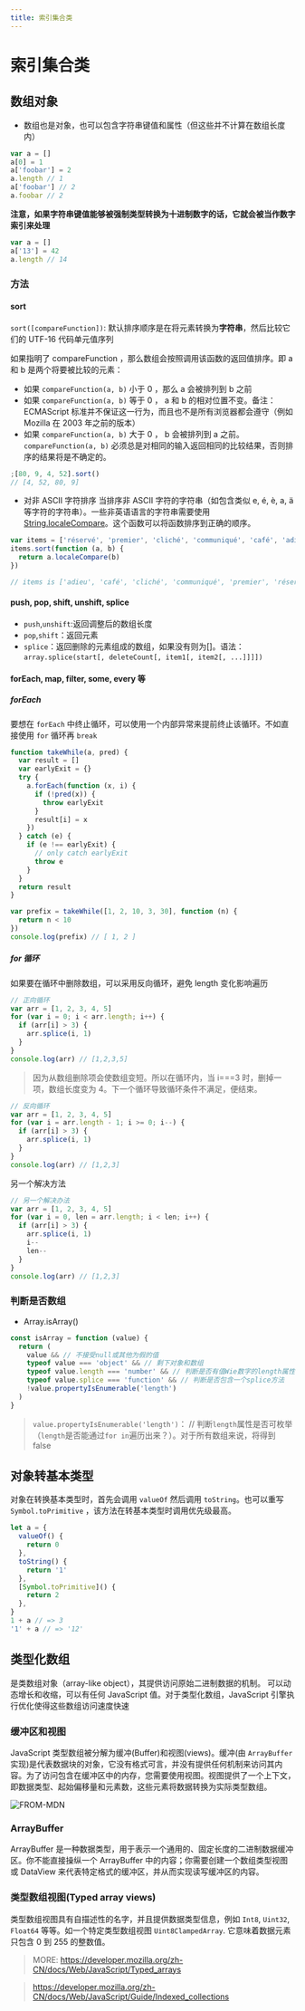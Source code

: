 ```yaml
---
title: 索引集合类
---
```


# 索引集合类

## 数组对象

- 数组也是对象，也可以包含字符串键值和属性（但这些并不计算在数组长度内）

```js
var a = []
a[0] = 1
a['foobar'] = 2
a.length // 1
a['foobar'] // 2
a.foobar // 2
```

**注意，如果字符串键值能够被强制类型转换为十进制数字的话，它就会被当作数字索引来处理**

```js
var a = []
a['13'] = 42
a.length // 14
```

### 方法

#### sort

`sort([compareFunction])`: 默认排序顺序是在将元素转换为**字符串**，然后比较它们的 UTF-16 代码单元值序列

如果指明了 compareFunction ，那么数组会按照调用该函数的返回值排序。即 a 和 b 是两个将要被比较的元素：

- 如果 `compareFunction(a, b)` 小于 0 ，那么 a 会被排列到 b 之前
- 如果 `compareFunction(a, b)` 等于 0 ， a 和 b 的相对位置不变。备注： ECMAScript 标准并不保证这一行为，而且也不是所有浏览器都会遵守（例如 Mozilla 在 2003 年之前的版本）
- 如果 `compareFunction(a, b)` 大于 0 ， b 会被排列到 a 之前。
  `compareFunction(a, b)` 必须总是对相同的输入返回相同的比较结果，否则排序的结果将是不确定的。

```js
;[80, 9, 4, 52].sort()
// [4, 52, 80, 9]
```

- 对非 ASCII 字符排序
  当排序非 ASCII 字符的字符串（如包含类似 e, é, è, a, ä 等字符的字符串）。一些非英语语言的字符串需要使用 [String.localeCompare](https://developer.mozilla.org/zh-CN/docs/Web/JavaScript/Reference/Global_Objects/String/localeCompare)。这个函数可以将函数排序到正确的顺序。

```js
var items = ['réservé', 'premier', 'cliché', 'communiqué', 'café', 'adieu']
items.sort(function (a, b) {
  return a.localeCompare(b)
})

// items is ['adieu', 'café', 'cliché', 'communiqué', 'premier', 'réservé']
```

#### push, pop, shift, unshift, splice

- `push`,`unshift`:返回调整后的数组长度
- `pop`,`shift`：返回元素
- `splice`：返回删除的元素组成的数组，如果没有则为[]。语法：`array.splice(start[, deleteCount[, item1[, item2[, ...]]]])`

#### forEach, map, filter, some, every 等

##### forEach

要想在 `forEach` 中终止循环，可以使用一个内部异常来提前终止该循环。不如直接使用 `for` 循环再 `break`

```js
function takeWhile(a, pred) {
  var result = []
  var earlyExit = {}
  try {
    a.forEach(function (x, i) {
      if (!pred(x)) {
        throw earlyExit
      }
      result[i] = x
    })
  } catch (e) {
    if (e !== earlyExit) {
      // only catch earlyExit
      throw e
    }
  }
  return result
}

var prefix = takeWhile([1, 2, 10, 3, 30], function (n) {
  return n < 10
})
console.log(prefix) // [ 1, 2 ]
```

##### for 循环

如果要在循环中删除数组，可以采用反向循环，避免 length 变化影响遍历

```js
// 正向循环
var arr = [1, 2, 3, 4, 5]
for (var i = 0; i < arr.length; i++) {
  if (arr[i] > 3) {
    arr.splice(i, 1)
  }
}
console.log(arr) // [1,2,3,5]
```

> 因为从数组删除项会使数组变短。所以在循环内，当 i===3 时，删掉一项，数组长度变为 4。下一个循环导致循环条件不满足，便结束。

```js
// 反向循环
var arr = [1, 2, 3, 4, 5]
for (var i = arr.length - 1; i >= 0; i--) {
  if (arr[i] > 3) {
    arr.splice(i, 1)
  }
}
console.log(arr) // [1,2,3]
```

另一个解决方法

```js
// 另一个解决办法
var arr = [1, 2, 3, 4, 5]
for (var i = 0, len = arr.length; i < len; i++) {
  if (arr[i] > 3) {
    arr.splice(i, 1)
    i--
    len--
  }
}
console.log(arr) // [1,2,3]
```

### 判断是否数组

- Array.isArray()

```js
const isArray = function (value) {
  return (
    value && // 不接受null或其他为假的值
    typeof value === 'object' && // 剩下对象和数组
    typeof value.length === 'number' && // 判断是否有值Wie数字的length属性
    typeof value.splice === 'function' && // 判断是否包含一个splice方法
    !value.propertyIsEnumerable('length')
  )
}
```

> `value.propertyIsEnumerable('length')`： // 判断`length`属性是否可枚举（`length`是否能通过`for in`遍历出来？）。对于所有数组来说，将得到 false

## 对象转基本类型

对象在转换基本类型时，首先会调用 `valueOf` 然后调用 `toString`。也可以重写 `Symbol.toPrimitive` ，该方法在转基本类型时调用优先级最高。

```js
let a = {
  valueOf() {
    return 0
  },
  toString() {
    return '1'
  },
  [Symbol.toPrimitive]() {
    return 2
  },
}
1 + a // => 3
'1' + a // => '12'
```

## 类型化数组

是类数组对象（array-like object），其提供访问原始二进制数据的机制。 可以动态增长和收缩，可以有任何 JavaScript 值。对于类型化数组，JavaScript 引擎执行优化使得这些数组访问速度快速

### 缓冲区和视图

JavaScript 类型数组被分解为缓冲(Buffer)和视图(views)。缓冲(由 `ArrayBuffer` 实现)是代表数据块的对象，它没有格式可言，并没有提供任何机制来访问其内容。为了访问包含在缓冲区中的内存，您需要使用视图。视图提供了一个上下文，即数据类型、起始偏移量和元素数，这些元素将数据转换为实际类型数组。

![FROM-MDN](https://mdn.mozillademos.org/files/8629/typed_arrays.png)

### ArrayBuffer

ArrayBuffer 是一种数据类型，用于表示一个通用的、固定长度的二进制数据缓冲区。你不能直接操纵一个 ArrayBuffer 中的内容；你需要创建一个数组类型视图或 DataView 来代表特定格式的缓冲区，并从而实现读写缓冲区的内容。

### 类型数组视图(Typed array views)

类型数组视图具有自描述性的名字，并且提供数据类型信息，例如 `Int8`, `Uint32`, `Float64` 等等。如一个特定类型数组视图 `Uint8ClampedArray`. 它意味着数据元素只包含 0 到 255 的整数值。

> MORE: https://developer.mozilla.org/zh-CN/docs/Web/JavaScript/Typed_arrays

> https://developer.mozilla.org/zh-CN/docs/Web/JavaScript/Guide/Indexed_collections
